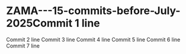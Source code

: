 # ZAMA---15-commits-before-July-2025Commit 1 line
Commit 2 line
Commit 3 line
Commit 4 line
Commit 5 line
Commit 6 line
Commit 7 line
